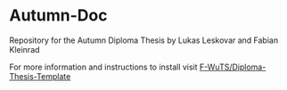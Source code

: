 # Autumn-Doc
Repository for the Autumn Diploma Thesis by Lukas Leskovar and Fabian Kleinrad

For more information and instructions to install visit [F-WuTS/Diploma-Thesis-Template](https://github.com/F-WuTS/Diploma-Thesis-Template)
